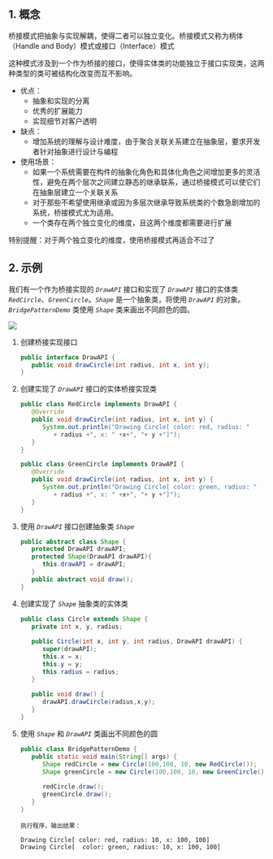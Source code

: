 ## 1. 概念

桥接模式把抽象与实现解耦，使得二者可以独立变化。桥接模式又称为柄体（Handle and Body）模式或接口（Interface）模式

这种模式涉及到一个作为桥接的接口，使得实体类的功能独立于接口实现类，这两种类型的类可被结构化改变而互不影响。

- 优点： 
    - 抽象和实现的分离
    - 优秀的扩展能力
    - 实现细节对客户透明
- 缺点：
    - 增加系统的理解与设计难度，由于聚合关联关系建立在抽象层，要求开发者针对抽象进行设计与编程
- 使用场景： 
    - 如果一个系统需要在构件的抽象化角色和具体化角色之间增加更多的灵活性，避免在两个层次之间建立静态的继承联系，通过桥接模式可以使它们在抽象层建立一个关联关系
    - 对于那些不希望使用继承或因为多层次继承导致系统类的个数急剧增加的系统，桥接模式尤为适用。
    - 一个类存在两个独立变化的维度，且这两个维度都需要进行扩展

特别提醒：对于两个独立变化的维度，使用桥接模式再适合不过了

## 2. 示例

我们有一个作为桥接实现的 *`DrawAPI`* 接口和实现了 *`DrawAPI`* 接口的实体类 *`RedCircle`*、*`GreenCircle`*。*`Shape`* 是一个抽象类，将使用 *`DrawAPI`* 的对象。 *`BridgePatternDemo`* 类使用 *`Shape`* 类来画出不同颜色的圆。

![](https://chua-n.gitee.io/figure-bed/notebook/Java/77.svg)

1. 创建桥接实现接口

    ```java
    public interface DrawAPI {
       public void drawCircle(int radius, int x, int y);
    }
    ```

2. 创建实现了 *`DrawAPI`* 接口的实体桥接实现类

    ```java
    public class RedCircle implements DrawAPI {
       @Override
       public void drawCircle(int radius, int x, int y) {
          System.out.println("Drawing Circle[ color: red, radius: "
             + radius +", x: " +x+", "+ y +"]");
       }
    }
    ```

    ```java
    public class GreenCircle implements DrawAPI {
       @Override
       public void drawCircle(int radius, int x, int y) {
          System.out.println("Drawing Circle[ color: green, radius: "
             + radius +", x: " +x+", "+ y +"]");
       }
    }
    ```

3. 使用 *`DrawAPI`* 接口创建抽象类 *`Shape`*

    ```java
    public abstract class Shape {
       protected DrawAPI drawAPI;
       protected Shape(DrawAPI drawAPI){
          this.drawAPI = drawAPI;
       }
       public abstract void draw();  
    }
    ```

4. 创建实现了 *`Shape`* 抽象类的实体类

    ```java
    public class Circle extends Shape {
       private int x, y, radius;
     
       public Circle(int x, int y, int radius, DrawAPI drawAPI) {
          super(drawAPI);
          this.x = x;  
          this.y = y;  
          this.radius = radius;
       }
     
       public void draw() {
          drawAPI.drawCircle(radius,x,y);
       }
    }
    ```

5. 使用 *`Shape`* 和 *`DrawAPI`* 类画出不同颜色的圆

    ```java
    public class BridgePatternDemo {
       public static void main(String[] args) {
          Shape redCircle = new Circle(100,100, 10, new RedCircle());
          Shape greenCircle = new Circle(100,100, 10, new GreenCircle());
     
          redCircle.draw();
          greenCircle.draw();
       }
    }
    ```

    ```text
    执行程序，输出结果：
    
    Drawing Circle[ color: red, radius: 10, x: 100, 100]
    Drawing Circle[  color: green, radius: 10, x: 100, 100]
    ```


